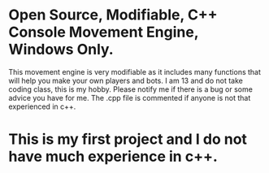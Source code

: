 # Open Source, Modifiable, C++ Console Movement Engine, Windows Only.

This movement engine is very modifiable as it includes many functions that will help you make your own players and bots. I am 13 and do not take coding class, this is my hobby. Please notify me if there is a bug or some advice you have for me. The .cpp file is commented if anyone is not that experienced in c++.

# This is my first project and I do not have much experience in c++.
